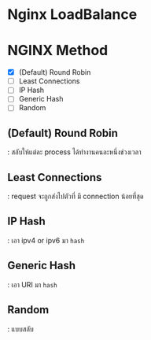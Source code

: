 # Nginx LoadBalance
<!-- 
```sh
app1:3001
app2:3002
nginx
``` -->

# NGINX Method
- [x] (Default) Round Robin 
- [ ] Least Connections
- [ ] IP Hash
- [ ] Generic Hash
- [ ] Random

## (Default) Round Robin
: สลับให้แต่ละ process ได้ทำงานคนละหนึ่งช่วงเวลา

## Least Connections
: request จะถูกส่งไปตัวที่ มี connection น้อยที่สุด

## IP Hash
: เอา ipv4 or ipv6 มา ``hash``
## Generic Hash
: เอา URI มา ``hash``

## Random
: แบบสลับ